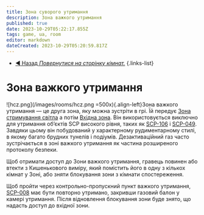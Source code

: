 ```yaml
---
title: Зона суворого утримання
description: Зона важкого утримання
published: true
date: 2023-10-29T05:22:17.855Z
tags: game, ua, room
editor: markdown
dateCreated: 2023-10-29T05:20:59.817Z
---
```


- [:arrow_backward: Назад *Повернутися на сторінку кімнат.*](/uk/game/rooms#zones)
{.links-list}
# Зона важкого утримання
![hcz.png](/images/rooms/hcz.png =500x){.align-left}Зона важкого утримання — це друга зона, яку можна зустріти в грі. Їй передує [Зона стримування світла](/en/game/rooms/lcz) а потім [Вхідна зона](/en/game/rooms/ent). Він використовується виключно для утримання об’єктів SCP високого рівня, таких як [SCP-106](/en/game/scps/106) і [SCP-049](/en/game/scps/049). Завдяки цьому він побудований у характерному рудиментарному стилі, в якому багато брудних тунелів і подіумів. Дезактиваційний газ часто зустрічається в зоні важкого утримання як частина розширеного протоколу безпеки.

Щоб отримати доступ до Зони важкого утримання, гравець повинен або втекти з Кишенькового виміру, який помістить його в одну з кількох кімнат у Зоні, або зняти блокування зони з кімнати спостереження.

Щоб пройти через контрольно-пропускний пункт важкого утримання, [SCP-008](/en/game/scps/008) має бути повторно утримано, закривши газовий балон у камері утримання. Після відновлення блокування зони буде знято, що надасть доступ до вхідної зони.